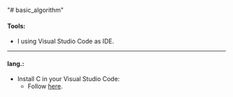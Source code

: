 "# basic_algorithm" 
  
#### Tools:
  
  - I using Visual Studio Code as IDE.

---
  
#### lang.:
  
- Install C in your Visual Studio Code:
  - Follow [here](https://code.visualstudio.com/docs/languages/cpp).

